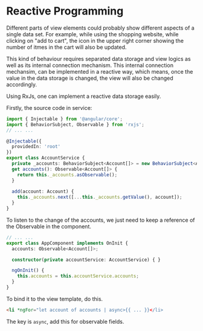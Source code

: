 # Reactive Programming
Different parts of view elements could probably show different aspects of a single data set. For example, while using the shopping website, while clicking on "add to cart", the icon in the upper right corner showing the number of itmes in the cart will also be updated.

This kind of behaviour requires separated data storage and view logics as well as its internal connection mechanism. This internal connection mechansim, can be implemented in a reactive way, which means, once the value in the data storage is changed, the view will also be changed accordingly.

Using RxJs, one can implement a reactive data storage easily.

Firstly, the source code in service:

```typescript
import { Injectable } from '@angular/core';
import { BehaviorSubject, Observable } from 'rxjs';
// ... ...

@Injectable({
  providedIn: 'root'
})
export class AccountService {
  private _accounts: BehaviorSubject<Account[]> = new BehaviorSubject<Account[]>([]);
  get accounts(): Observable<Account[]> {
    return this._accounts.asObservable();
  }
  
  add(account: Account) {
    this._accounts.next([...this._accounts.getValue(), account]);
  }
}
```

To listen to the change of the accounts, we just need to keep a reference of the Observable in the component.

```typescript
// ... ...
export class AppComponent implements OnInit {
  accounts: Observable<Account[]>;

  constructor(private accountService: AccountService) { }

  ngOnInit() {
    this.accounts = this.accountService.accounts;
  }
}
```

To bind it to the view template, do this.

```html
<li *ngFor="let account of accounts | async>{{ ... }}</li>
```

The key is `async`, add this for observable fields.
